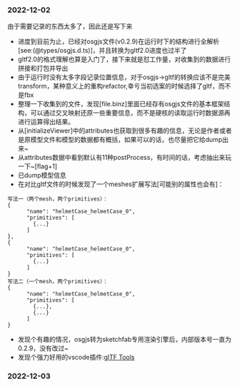 ### 2022-12-02
由于需要记录的东西太多了，因此还是写下来
- 进度到目前为止，已经对osgjs文件(v0.2.9)在运行时下的结构进行全解析[see:(@types/osgjs.d.ts)]，并且转换为gltf2.0进度也过半了
- gltf2.0的格式理解也算是入门了，接下来就是怼工作量，对收集到的数据进行拼接和打包并导出
- 由于运行时没有太多字段记录位置信息，对于osgjs->gltf的转换应该不是完美transform，某种意义上的重构refactor,幸亏当初选案的时候选择了gltf，而不是fbx
- 整理一下收集到的文件，发现[file.binz]里面已经存有osgjs文件的基本框架结构，可以通过交叉映射还原一些重要信息，而不是硬核的读取运行时数据源再进行运算得出结果。
- 从[initializeViewer]中的attributes也获取到很多有趣的信息，无论是作者或者是原模型文件和模型的数据都有概括，如果可以的话，也尽量把它给dump出来~
- 从attributes数据中看到默认有11种postProcess，有时间的话，考虑抽出来玩一下~[flag+1]
- 已dump模型信息
- 在对比gltf文件的时候发现了一个meshes扩展写法[可能别的属性也会有]：

```
写法一（两个mesh，两个primitives）：
{
      "name": "helmetCase_helmetCase_0",
      "primitives": [
        {...}
      ]
},
{
      "name": "helmetCase_helmetCase_0",
      "primitives": [
        {...}
      ]
}
写法二（一个mesh，两个primitives）：
{
      "name": "helmetCase_helmetCase_0",
      "primitives": [
        {...},
        {...}
      ]
}
```
- 发现个有趣的情况，osgjs转为sketchfab专用渲染引擎后，内部版本号一直为0.2.9，没有改过~
- 发现个强力好用的vscode插件:[glTF Tools](https://marketplace.visualstudio.com/items?itemName=cesium.gltf-vscode)

### 2022-12-03